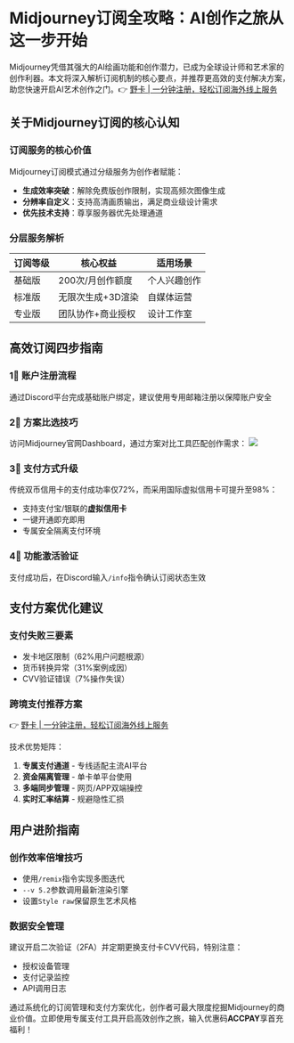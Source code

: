 # Midjourney订阅全攻略：AI创作之旅从这一步开始

Midjourney凭借其强大的AI绘画功能和创作潜力，已成为全球设计师和艺术家的创作利器。本文将深入解析订阅机制的核心要点，并推荐更高效的支付解决方案，助您快速开启AI艺术创作之门。👉 [野卡 | 一分钟注册，轻松订阅海外线上服务](https://bbtdd.com/yeka)

## 关于Midjourney订阅的核心认知
### 订阅服务的核心价值
Midjourney订阅模式通过分级服务为创作者赋能：
- **生成效率突破**：解除免费版创作限制，实现高频次图像生成
- **分辨率自定义**：支持高清画质输出，满足商业级设计需求
- **优先技术支持**：尊享服务器优先处理通道

### 分层服务解析
| 订阅等级  | 核心权益                | 适用场景          |
|----------|-----------------------|-----------------|
| 基础版    | 200次/月创作额度      | 个人兴趣创作     |
| 标准版    | 无限次生成+3D渲染    | 自媒体运营       |
| 专业版    | 团队协作+商业授权    | 设计工作室       |

## 高效订阅四步指南
### 1⃣ 账户注册流程
通过Discord平台完成基础账户绑定，建议使用专用邮箱注册以保障账户安全

### 2⃣ 方案比选技巧
访问Midjourney官网Dashboard，通过方案对比工具匹配创作需求：
![](https://bbtdd.com/yeka)

### 3⃣ 支付方式升级
传统双币信用卡的支付成功率仅72%，而采用国际虚拟信用卡可提升至98%：
- 支持支付宝/银联的**虚拟信用卡**
- 一键开通即充即用
- 专属安全隔离支付环境

### 4⃣ 功能激活验证
支付成功后，在Discord输入`/info`指令确认订阅状态生效

## 支付方案优化建议
### 支付失败三要素
- 发卡地区限制（62%用户问题根源）
- 货币转换异常（31%案例成因）
- CVV验证错误（7%操作失误）

### 跨境支付推荐方案
👉 [野卡 | 一分钟注册，轻松订阅海外线上服务](https://bbtdd.com/yeka)

技术优势矩阵：
1. **专属支付通道** - 专线适配主流AI平台
2. **资金隔离管理** - 单卡单平台使用
3. **多端同步管理** - 网页/APP双端操控
4. **实时汇率结算** - 规避隐性汇损

## 用户进阶指南
### 创作效率倍增技巧
- 使用`/remix`指令实现多图迭代
- `--v 5.2`参数调用最新渲染引擎
- 设置`Style raw`保留原生艺术风格

### 数据安全管理
建议开启二次验证（2FA）并定期更换支付卡CVV代码，特别注意：
- 授权设备管理
- 支付记录监控
- API调用日志

通过系统化的订阅管理和支付方案优化，创作者可最大限度挖掘Midjourney的商业价值。立即使用专属支付工具开启高效创作之旅，输入优惠码**ACCPAY**享首充福利！